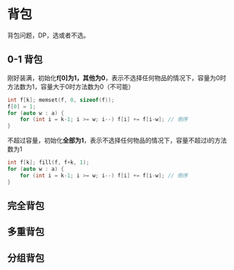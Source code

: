 # 背包

背包问题，DP，选或者不选。

## 0-1 背包

刚好装满，初始化**f[0]为1，其他为0**，表示不选择任何物品的情况下，容量为0时方法数为1，容量大于0时方法数为0（不可能）

```cpp
int f[k]; memset(f, 0, sizeof(f));
f[0] = 1;
for (auto w : a) {
    for (int i = k-1; i >= w; i--) f[i] += f[i-w]; // 倒序
}
```

不超过容量，初始化**全部为1**，表示不选择任何物品的情况下，容量不超过i的方法数为1

```cpp
int f[k]; fill(f, f+k, 1);
for (auto w : a) {
    for (int i = k-1; i >= w; i--) f[i] += f[i-w]; // 倒序
}
```

## 完全背包

## 多重背包

## 分组背包

## 